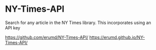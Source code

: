 # NY-Times-API
Search for any article in the NY Times library. This incorporates using an API key 


https://github.com/erumd/NY-Times-API/
https://erumd.github.io/NY-Times-API/
